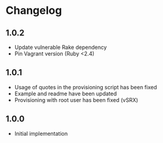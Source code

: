 # Changelog

## 1.0.2

- Update vulnerable Rake dependency
- Pin Vagrant version (Ruby <2.4)

## 1.0.1

- Usage of quotes in the provisioning script has been fixed
- Example and readme have been updated
- Provisioning with root user has been fixed (vSRX)

## 1.0.0

- Initial implementation

